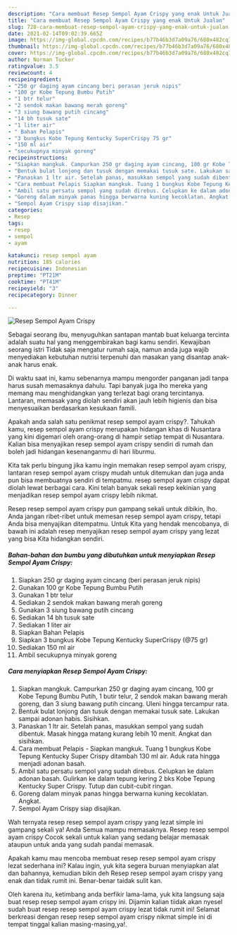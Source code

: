 ```yaml
---
description: "Cara membuat Resep Sempol Ayam Crispy yang enak Untuk Jualan"
title: "Cara membuat Resep Sempol Ayam Crispy yang enak Untuk Jualan"
slug: 728-cara-membuat-resep-sempol-ayam-crispy-yang-enak-untuk-jualan
date: 2021-02-14T09:02:39.665Z
image: https://img-global.cpcdn.com/recipes/b77b46b3d7a09a76/680x482cq70/resep-sempol-ayam-crispy-foto-resep-utama.jpg
thumbnail: https://img-global.cpcdn.com/recipes/b77b46b3d7a09a76/680x482cq70/resep-sempol-ayam-crispy-foto-resep-utama.jpg
cover: https://img-global.cpcdn.com/recipes/b77b46b3d7a09a76/680x482cq70/resep-sempol-ayam-crispy-foto-resep-utama.jpg
author: Norman Tucker
ratingvalue: 3.5
reviewcount: 4
recipeingredient:
- "250 gr daging ayam cincang beri perasan jeruk nipis"
- "100 gr Kobe Tepung Bumbu Putih"
- "1 btr telur"
- "2 sendok makan bawang merah goreng"
- "3 siung bawang putih cincang"
- "14 bh tusuk sate"
- "1 liter air"
- " Bahan Pelapis"
- "3 bungkus Kobe Tepung Kentucky SuperCrispy 75 gr"
- "150 ml air"
- "secukupnya minyak goreng"
recipeinstructions:
- "Siapkan mangkuk. Campurkan 250 gr daging ayam cincang, 100 gr Kobe Tepung Bumbu Putih, 1 butir telur, 2 sendok makan bawang merah goreng, dan 3 siung bawang putih cincang. Uleni hingga tercampur rata."
- "Bentuk bulat lonjong dan tusuk dengan memakai tusuk sate. Lakukan sampai adonan habis. Sisihkan."
- "Panaskan 1 ltr air. Setelah panas, masukkan sempol yang sudah dibentuk. Masak hingga matang kurang lebih 10 menit. Angkat dan sisihkan."
- "Cara membuat Pelapis Siapkan mangkuk. Tuang 1 bungkus Kobe Tepung Kentucky Super Crispy ditambah 130 ml air. Aduk rata hingga menjadi adonan basah."
- "Ambil satu persatu sempol yang sudah direbus. Celupkan ke dalam adonan basah. Gulirkan ke dalam tepung kering 2 bks Kobe Tepung Kentucky Super Crispy. Tutup dan cubit-cubit ringan."
- "Goreng dalam minyak panas hingga berwarna kuning kecoklatan. Angkat."
- "Sempol Ayam Crispy siap disajikan."
categories:
- Resep
tags:
- resep
- sempol
- ayam

katakunci: resep sempol ayam 
nutrition: 185 calories
recipecuisine: Indonesian
preptime: "PT21M"
cooktime: "PT41M"
recipeyield: "3"
recipecategory: Dinner

---
```



![Resep Sempol Ayam Crispy](https://img-global.cpcdn.com/recipes/b77b46b3d7a09a76/680x482cq70/resep-sempol-ayam-crispy-foto-resep-utama.jpg)

Sebagai seorang ibu, menyuguhkan santapan mantab buat keluarga tercinta adalah suatu hal yang menggembirakan bagi kamu sendiri. Kewajiban seorang istri Tidak saja mengatur rumah saja, namun anda juga wajib menyediakan kebutuhan nutrisi terpenuhi dan masakan yang disantap anak-anak harus enak.

Di waktu  saat ini, kamu sebenarnya mampu mengorder panganan jadi tanpa harus susah memasaknya dahulu. Tapi banyak juga lho mereka yang memang mau menghidangkan yang terlezat bagi orang tercintanya. Lantaran, memasak yang diolah sendiri akan jauh lebih higienis dan bisa menyesuaikan berdasarkan kesukaan famili. 



Apakah anda salah satu penikmat resep sempol ayam crispy?. Tahukah kamu, resep sempol ayam crispy merupakan hidangan khas di Nusantara yang kini digemari oleh orang-orang di hampir setiap tempat di Nusantara. Kalian bisa menyajikan resep sempol ayam crispy sendiri di rumah dan boleh jadi hidangan kesenanganmu di hari liburmu.

Kita tak perlu bingung jika kamu ingin memakan resep sempol ayam crispy, lantaran resep sempol ayam crispy mudah untuk ditemukan dan juga anda pun bisa membuatnya sendiri di tempatmu. resep sempol ayam crispy dapat diolah lewat berbagai cara. Kini telah banyak sekali resep kekinian yang menjadikan resep sempol ayam crispy lebih nikmat.

Resep resep sempol ayam crispy pun gampang sekali untuk dibikin, lho. Anda jangan ribet-ribet untuk memesan resep sempol ayam crispy, tetapi Anda bisa menyajikan ditempatmu. Untuk Kita yang hendak mencobanya, di bawah ini adalah resep menyajikan resep sempol ayam crispy yang lezat yang bisa Kita hidangkan sendiri.

<!--inarticleads1-->

##### Bahan-bahan dan bumbu yang dibutuhkan untuk menyiapkan Resep Sempol Ayam Crispy:

1. Siapkan 250 gr daging ayam cincang (beri perasan jeruk nipis)
1. Gunakan 100 gr Kobe Tepung Bumbu Putih
1. Gunakan 1 btr telur
1. Sediakan 2 sendok makan bawang merah goreng
1. Gunakan 3 siung bawang putih cincang
1. Sediakan 14 bh tusuk sate
1. Sediakan 1 liter air
1. Siapkan  Bahan Pelapis
1. Siapkan 3 bungkus Kobe Tepung Kentucky SuperCrispy (@75 gr)
1. Sediakan 150 ml air
1. Ambil secukupnya minyak goreng




<!--inarticleads2-->

##### Cara menyiapkan Resep Sempol Ayam Crispy:

1. Siapkan mangkuk. Campurkan 250 gr daging ayam cincang, 100 gr Kobe Tepung Bumbu Putih, 1 butir telur, 2 sendok makan bawang merah goreng, dan 3 siung bawang putih cincang. Uleni hingga tercampur rata.
1. Bentuk bulat lonjong dan tusuk dengan memakai tusuk sate. Lakukan sampai adonan habis. Sisihkan.
1. Panaskan 1 ltr air. Setelah panas, masukkan sempol yang sudah dibentuk. Masak hingga matang kurang lebih 10 menit. Angkat dan sisihkan.
1. Cara membuat Pelapis - Siapkan mangkuk. Tuang 1 bungkus Kobe Tepung Kentucky Super Crispy ditambah 130 ml air. Aduk rata hingga menjadi adonan basah.
1. Ambil satu persatu sempol yang sudah direbus. Celupkan ke dalam adonan basah. Gulirkan ke dalam tepung kering 2 bks Kobe Tepung Kentucky Super Crispy. Tutup dan cubit-cubit ringan.
1. Goreng dalam minyak panas hingga berwarna kuning kecoklatan. Angkat.
1. Sempol Ayam Crispy siap disajikan.




Wah ternyata resep resep sempol ayam crispy yang lezat simple ini gampang sekali ya! Anda Semua mampu memasaknya. Resep resep sempol ayam crispy Cocok sekali untuk kalian yang sedang belajar memasak ataupun untuk anda yang sudah pandai memasak.

Apakah kamu mau mencoba membuat resep resep sempol ayam crispy lezat sederhana ini? Kalau ingin, yuk kita segera buruan menyiapkan alat dan bahannya, kemudian bikin deh Resep resep sempol ayam crispy yang enak dan tidak rumit ini. Benar-benar taidak sulit kan. 

Oleh karena itu, ketimbang anda berfikir lama-lama, yuk kita langsung saja buat resep resep sempol ayam crispy ini. Dijamin kalian tiidak akan nyesel sudah buat resep resep sempol ayam crispy lezat tidak rumit ini! Selamat berkreasi dengan resep resep sempol ayam crispy nikmat simple ini di tempat tinggal kalian masing-masing,ya!.

